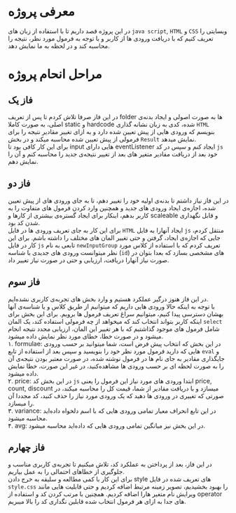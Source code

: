 # معرفی پروژه 
در این پروژه قصد داریم تا با استفاده از زبان های `java script`, `HTML` و `CSS` وبسایتی را تعریف کنیم که با دریافت ورودی ها از کاربر و با توجه به فرمول مورد نظر، نتیجه را محاسبه کند و در لحظه به ما نمایش دهد.
# مراحل انحام پروژه 
## فاز یک
در این فاز صرفا تلاش کردم تا پس از تعریف folder ها به صورت اصولی و ایجاد بدنه‌ی اصلی، به صورت کاملا static و hardcode شده، کدی به زبان نشانه گذاری `HTML` بنویسم که ورودی هایی از پیش تعیین شده دارد و به ازای تغییر مقادیر نتیجه‌ را برای فرمولی از پیش تعیین شده محاسبه میکند و در بخش `Result` نمایش میدهد.<br>
برای این کار کافی بود تا input هایی دارای eventListener ایجاد کنم و سپس در کد `js` خود بعد از دریافت مقادیر متغیر های بعد از تغییر نتیجه‌ی جدید را محاسبه کنم و آن را نمایش دهم.
## فاز دو
در این فاز نیاز داشتم تا بدنه‌ی اولیه خود را تغییر دهم، تا به جای ورودی های از پیش تعیین شده، اجازه‌ی ایجاد ورودی های جدید و همچنین وارد کردن فرمول های متفاوت را به کاربر بدهم، اینکار برای ایجاد گستره‌ی بیشتری از کارها و scaleable و قابل نگهداری شدن کد بود. <br>
برای این کار به جای تعریف ورودی ها در فایل `HTML` ایجاد آنهارا به فایل `js` منتقل کردم، جایی که اجازه‌ی ایجاد، گرفتن و حتی تغییر المان های مختلف را داشته باشم.
برای این کار در فایل `js` تابعی به نام `newInputGroup‍` تعریف کردم که با استفاده از کلاس مورد نظر میتوانست ورودی های جدیدی با شناسه (`id`) های مشخصی بسازد که بعدا بتوان در صورت نیاز آنهارا دریافت،‌ ارزیابی و حتی در صورت نیاز تغییر داد. ‌<br>
## فاز سوم‌
در این فاز هنوز درگیر عملکرد هستیم و وارد بخش های تجربه‌ی کاربری نشده‌ایم. <br>
با توجه به اینکه حالا ورودی هایی داریم که میتوانیم از طریق کلاس و یا شناسه‌ی آنها بهشان دسترسی پیدا کنیم، میتوانیم سراغ تعریف فرمول ها برویم. برای این بخش برای اینکه کاربر بتواند انتخاب کند که میخواهد از چه فرمولی استفاده کند، یک المان `select` شامل فرمول های موجود گذاشتیم که با هر تغییر این المان، ارزیابی مجدد نتیجه انجام میشود و در صورت خطا، خطای مورد نظر نمایش داده میشود. <br>
۱. formulae: در این بخش که انتخاب پیش فرض است، شما میتوانید بر حسب ورودی هایی که دارید فرمول مورد نظر خود را بنویسید و سپس بعد از استفاده از تابع `eval` و جایگذاری مقادیر به جای نام ها در فرمول نوشته شده، در صورت معتبر بودن نتیجه‌ی آن را به صورت لحظه ای بر حسب ورودی ها مشاهده‌کنید، در غیر این صورت، خطا نمایش داده میشود. <br>
۲. price: در این بخش کد `js` ابتدا ورودی های مورد نیاز این فرمول را یعنی price, count, discount میسازد و با دریافت مقادیر از شما، قیمت کل را محاسبه میکند، در صورتی که تغییری در ورودی ها دهید که یک ورودی مورد نیاز را حذف کنید، کد مجددا آن را میسازد. <br>
۳. variance: در این تابع انحراف معیار تمامی ورودی هایی که با اسم دلخواه داده‌اید محاسبه میشود. <br>
۴. avg: در این بخش نیز میانگین تمامی ورودی هایی که داده‌اید محاسبه میشود. <br>

## فاز چهارم
در این فاز، بعد از پرداختن به عملکرد کد، تلاش میکنیم تا تجربه‌ی کاربری مناسب و جلوگیری از خطاهای احتمالی را به عمل بیاریم. <br>
برای این کار با کمی مطالعه و سلیقه‌ به خرج دادن style های تعریف شده در فایل `style.css` را بهبود بخشیدیم، تصویر زمینه مرتبط اضافه کردیم و حتی قابلیت هایی مانند ویرایش نام متغیر هارا اضافه کردیم.
همچنین با مرتب کردن کد و استفاده از operator های جدا به ازای هر فرمول انتخاب شده قابلین نگداری کد را بالا میبریم.